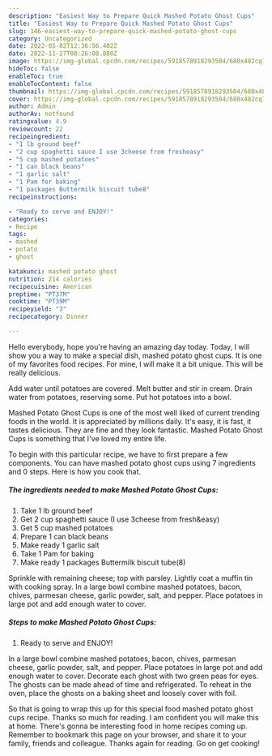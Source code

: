 ```yaml
---
description: "Easiest Way to Prepare Quick Mashed Potato Ghost Cups"
title: "Easiest Way to Prepare Quick Mashed Potato Ghost Cups"
slug: 146-easiest-way-to-prepare-quick-mashed-potato-ghost-cups
category: Uncategorized
date: 2022-05-02T12:36:56.402Z
date: 2022-11-27T08:26:08.880Z
image: https://img-global.cpcdn.com/recipes/5918578918293504/680x482cq70/mashed-potato-ghost-cups-recipe-main-photo.jpg
hideToc: false
enableToc: true
enableTocContent: false
thumbnail: https://img-global.cpcdn.com/recipes/5918578918293504/680x482cq70/mashed-potato-ghost-cups-recipe-main-photo.jpg
cover: https://img-global.cpcdn.com/recipes/5918578918293504/680x482cq70/mashed-potato-ghost-cups-recipe-main-photo.jpg
author: Admin
authorAv: notfound
ratingvalue: 4.9
reviewcount: 22
recipeingredient:
- "1 lb ground beef"
- "2 cup spaghetti sauce I use 3cheese from fresheasy"
- "5 cup mashed potatoes"
- "1 can black beans"
- "1 garlic salt"
- "1 Pam for baking"
- "1 packages Buttermilk biscuit tube8"
recipeinstructions:

- "Ready to serve and ENJOY!"
categories:
- Recipe
tags:
- mashed
- potato
- ghost

katakunci: mashed potato ghost 
nutrition: 214 calories
recipecuisine: American
preptime: "PT37M"
cooktime: "PT39M"
recipeyield: "3"
recipecategory: Dinner

---
```



Hello everybody, hope you're having an amazing day today. Today, I will show you a way to make a special dish, mashed potato ghost cups. It is one of my favorites food recipes. For mine, I will make it a bit unique. This will be really delicious.

Add water until potatoes are covered. Melt butter and stir in cream. Drain water from potatoes, reserving some. Put hot potatoes into a bowl.

Mashed Potato Ghost Cups is one of the most well liked of current trending foods in the world. It is appreciated by millions daily. It's easy, it is fast, it tastes delicious. They are fine and they look fantastic. Mashed Potato Ghost Cups is something that I've loved my entire life.


To begin with this particular recipe, we have to first prepare a few components. You can have mashed potato ghost cups using 7 ingredients and 0 steps. Here is how you cook that.

<!--inarticleads1-->

##### The ingredients needed to make Mashed Potato Ghost Cups:

1. Take 1 lb ground beef
1. Get 2 cup spaghetti sauce (I use 3cheese from fresh&amp;easy)
1. Get 5 cup mashed potatoes
1. Prepare 1 can black beans
1. Make ready 1 garlic salt
1. Take 1 Pam for baking
1. Make ready 1 packages Buttermilk biscuit tube(8)


Sprinkle with remaining cheese; top with parsley. Lightly coat a muffin tin with cooking spray. In a large bowl combine mashed potatoes, bacon, chives, parmesan cheese, garlic powder, salt, and pepper. Place potatoes in large pot and add enough water to cover. 

<!--inarticleads2-->

##### Steps to make Mashed Potato Ghost Cups:


1. Ready to serve and ENJOY!

In a large bowl combine mashed potatoes, bacon, chives, parmesan cheese, garlic powder, salt, and pepper. Place potatoes in large pot and add enough water to cover. Decorate each ghost with two green peas for eyes. The ghosts can be made ahead of time and refrigerated. To reheat in the oven, place the ghosts on a baking sheet and loosely cover with foil. 

So that is going to wrap this up for this special food mashed potato ghost cups recipe. Thanks so much for reading. I am confident you will make this at home. There's gonna be interesting food in home recipes coming up. Remember to bookmark this page on your browser, and share it to your family, friends and colleague. Thanks again for reading. Go on get cooking!
